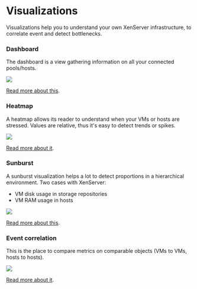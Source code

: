 # Visualizations

Visualizations help you to understand your own XenServer infrastructure, to correlate event and detect bottlenecks.

### Dashboard

The dashboard is a view gathering information on all your connected pools/hosts.

![](https://xen-orchestra.com/blog/content/images/2015/08/dashboard.png)

[Read more about this](https://xen-orchestra.com/blog/xen-orchestra-4-4/#dashboard).

### Heatmap

A heatmap allows its reader to understand when your VMs or hosts are stressed. Values are relative, thus it's easy to detect trends or spikes.

![](https://xen-orchestra.com/blog/content/images/2015/08/db1.png)

[Read more about it](https://xen-orchestra.com/blog/xen-orchestra-4-4/#heatmapforinfrastructurehealth).

### Sunburst

A sunburst visualization helps a lot to detect proportions in a hierarchical environment. Two cases with XenServer:

* VM disk usage in storage repositories
* VM RAM usage in hosts

![](https://xen-orchestra.com/blog/content/images/2015/07/sunburst-2.png)

[Read more about this](https://xen-orchestra.com/blog/xen-orchestra-4-4/#sunburstvisualizationforvdiandramusage).

### Event correlation

This is the place to compare metrics on comparable objects (VMs to VMs, hosts to hosts).

![](https://xen-orchestra.com/blog/content/images/2015/09/correlate_small.jpg)

[Read more about it](https://xen-orchestra.com/blog/xen-orchestra-4-6#eventcorrelation).